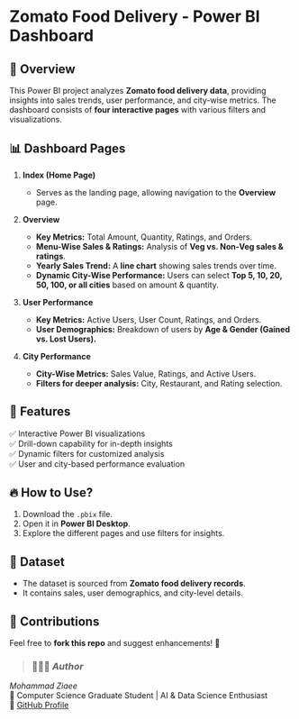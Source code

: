 # Zomato Food Delivery - Power BI Dashboard

## 📌 Overview
This Power BI project analyzes **Zomato food delivery data**, providing insights into sales trends, user performance, and city-wise metrics. The dashboard consists of **four interactive pages** with various filters and visualizations.

## 📊 Dashboard Pages
1. **Index (Home Page)**  
   - Serves as the landing page, allowing navigation to the **Overview** page.

2. **Overview**  
   - **Key Metrics:** Total Amount, Quantity, Ratings, and Orders.  
   - **Menu-Wise Sales & Ratings:** Analysis of **Veg vs. Non-Veg sales & ratings**.  
   - **Yearly Sales Trend:** A **line chart** showing sales trends over time.  
   - **Dynamic City-Wise Performance:** Users can select **Top 5, 10, 20, 50, 100, or all cities** based on amount & quantity.

3. **User Performance**  
   - **Key Metrics:** Active Users, User Count, Ratings, and Orders.  
   - **User Demographics:** Breakdown of users by **Age & Gender (Gained vs. Lost Users).**

4. **City Performance**  
   - **City-Wise Metrics:** Sales Value, Ratings, and Active Users.  
   - **Filters for deeper analysis:** City, Restaurant, and Rating selection.

## 🚀 Features
✅ Interactive Power BI visualizations  
✅ Drill-down capability for in-depth insights  
✅ Dynamic filters for customized analysis  
✅ User and city-based performance evaluation  

## 🔥 How to Use?
1. Download the `.pbix` file.
2. Open it in **Power BI Desktop**.
3. Explore the different pages and use filters for insights.

## 📂 Dataset
- The dataset is sourced from **Zomato food delivery records**.
- It contains sales, user demographics, and city-level details.

## 🤝 Contributions
Feel free to **fork this repo** and suggest enhancements! 🚀  

> ### 👨🏻‍💻 *Author*
*Mohammad Ziaee*  
📍 Computer Science Graduate Student | AI & Data Science Enthusiast  
🔗 [GitHub Profile](https://github.com/ziaee-mohammad)




